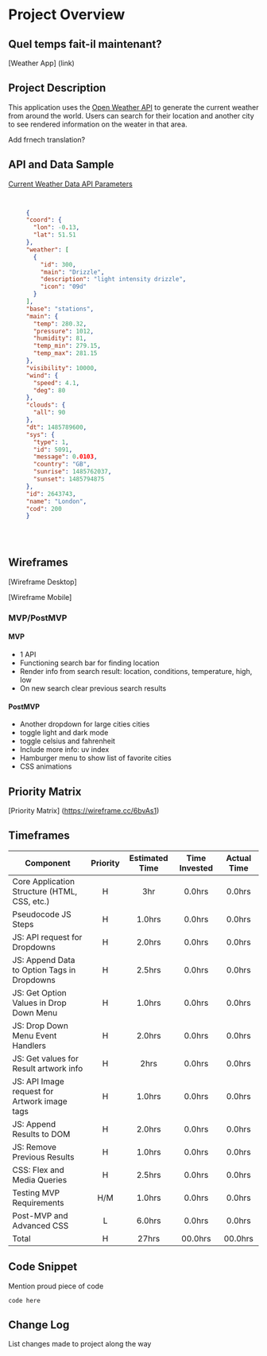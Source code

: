 # Project Overview

## Quel temps fait-il maintenant?
[Weather App] (link)

## Project Description

This application uses the [Open Weather API](https://openweathermap.org/api) to generate the current weather from around the world. Users can search for their location and another city to see rendered information on the weater in that area.

Add frnech translation?

## API and Data Sample

[Current Weather Data API Parameters](https://openweathermap.org/current#parameter)



```json
                         

     {
     "coord": {
       "lon": -0.13,
       "lat": 51.51
     },
     "weather": [
       {
         "id": 300,
         "main": "Drizzle",
         "description": "light intensity drizzle",
         "icon": "09d"
       }
     ],
     "base": "stations",
     "main": {
       "temp": 280.32,
       "pressure": 1012,
       "humidity": 81,
       "temp_min": 279.15,
       "temp_max": 281.15
     },
     "visibility": 10000,
     "wind": {
       "speed": 4.1,
       "deg": 80
     },
     "clouds": {
       "all": 90
     },
     "dt": 1485789600,
     "sys": {
       "type": 1,
       "id": 5091,
       "message": 0.0103,
       "country": "GB",
       "sunrise": 1485762037,
       "sunset": 1485794875
     },
     "id": 2643743,
     "name": "London",
     "cod": 200
     }
                         

                       
```

## Wireframes


[Wireframe Desktop]

[Wireframe Mobile]

### MVP/PostMVP

#### MVP 

- 1 API
- Functioning search bar for finding location
- Render info from search result: location, conditions, temperature, high, low
- On new search clear previous search results

#### PostMVP  

- Another dropdown for large cities cities
- toggle light and dark mode
- toggle celsius and fahrenheit
- Include more info: uv index 
- Hamburger menu to show list of favorite cities
- CSS animations


## Priority Matrix

[Priority Matrix] (https://wireframe.cc/6bvAs1)

## Timeframes

| Component                                    | Priority        | Estimated Time  | Time Invested   | Actual Time |
| ---                                          | :---:           |  :---:          | :---:           | :---:       |
| Core Application Structure (HTML, CSS, etc.) | H               |3hr              | 0.0hrs          | 0.0hrs      |
| Pseudocode JS Steps                          | H               |1.0hrs           | 0.0hrs          | 0.0hrs      |
| JS: API request for Dropdowns                | H               |2.0hrs           | 0.0hrs          | 0.0hrs      |
| JS: Append Data to Option Tags in Dropdowns  | H               |2.5hrs           | 0.0hrs          | 0.0hrs      |
|JS: Get Option Values in Drop Down Menu       | H               |1.0hrs           | 0.0hrs          | 0.0hrs      |
|JS: Drop Down Menu Event Handlers             | H               |2.0hrs           | 0.0hrs          | 0.0hrs      |
| JS: Get values for Result artwork info       | H               |2hrs             | 0.0hrs          | 0.0hrs      |
|JS: API Image request for Artwork image tags  | H               |1.0hrs           | 0.0hrs          | 0.0hrs      |
|JS:  Append Results to DOM                    | H               |2.0hrs           | 0.0hrs          | 0.0hrs      |
|JS: Remove Previous Results                   | H               |1.0hrs           | 0.0hrs          | 0.0hrs      |
|CSS: Flex and Media Queries                   | H               |2.5hrs           | 0.0hrs          | 0.0hrs      |
|Testing MVP Requirements                      | H/M             |1.0hrs           | 0.0hrs          | 0.0hrs      |
| Post-MVP and Advanced CSS                    | L               |6.0hrs           | 0.0hrs          | 0.0hrs      |
| Total | H | 27hrs| 00.0hrs | 00.0hrs |

## Code Snippet

Mention proud piece of code

```
code here
```

## Change Log
List changes made to project along the way
